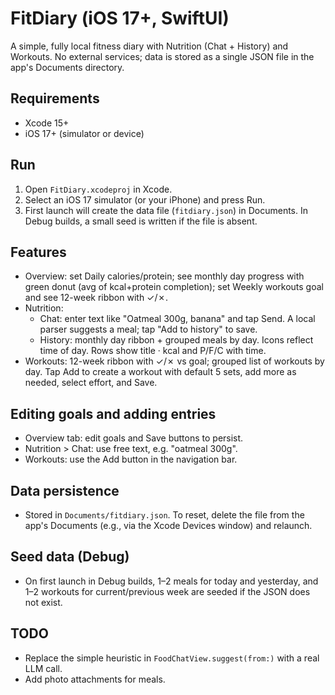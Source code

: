 # FitDiary (iOS 17+, SwiftUI)

A simple, fully local fitness diary with Nutrition (Chat + History) and Workouts. No external services; data is stored as a single JSON file in the app's Documents directory.

## Requirements
- Xcode 15+
- iOS 17+ (simulator or device)

## Run
1. Open `FitDiary.xcodeproj` in Xcode.
2. Select an iOS 17 simulator (or your iPhone) and press Run.
3. First launch will create the data file (`fitdiary.json`) in Documents. In Debug builds, a small seed is written if the file is absent.

## Features
- Overview: set Daily calories/protein; see monthly day progress with green donut (avg of kcal+protein completion); set Weekly workouts goal and see 12-week ribbon with ✓/✗.
- Nutrition:
  - Chat: enter text like "Oatmeal 300g, banana" and tap Send. A local parser suggests a meal; tap "Add to history" to save.
  - History: monthly day ribbon + grouped meals by day. Icons reflect time of day. Rows show title · kcal and P/F/C with time.
- Workouts: 12-week ribbon with ✓/✗ vs goal; grouped list of workouts by day. Tap Add to create a workout with default 5 sets, add more as needed, select effort, and Save.

## Editing goals and adding entries
- Overview tab: edit goals and Save buttons to persist.
- Nutrition > Chat: use free text, e.g. "oatmeal 300g".
- Workouts: use the Add button in the navigation bar.

## Data persistence
- Stored in `Documents/fitdiary.json`. To reset, delete the file from the app's Documents (e.g., via the Xcode Devices window) and relaunch.

## Seed data (Debug)
- On first launch in Debug builds, 1–2 meals for today and yesterday, and 1–2 workouts for current/previous week are seeded if the JSON does not exist.

## TODO
- Replace the simple heuristic in `FoodChatView.suggest(from:)` with a real LLM call.
- Add photo attachments for meals.